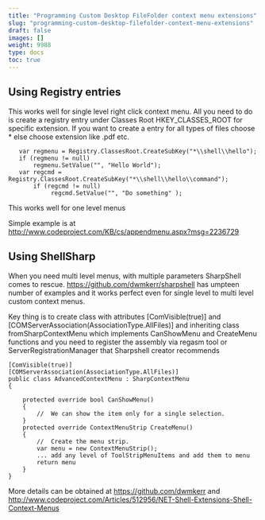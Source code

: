 ```yaml
---
title: "Programming Custom Desktop FileFolder context menu extensions"
slug: "programming-custom-desktop-filefolder-context-menu-extensions"
draft: false
images: []
weight: 9988
type: docs
toc: true
---
```


## Using Registry entries
This works well for single level right click context menu. All you need to do is create a registry entry under Classes Root HKEY_CLASSES_ROOT for specific extension. If you want to create a entry for all types of files choose * else choose extension like .pdf etc.

       var regmenu = Registry.ClassesRoot.CreateSubKey("*\\shell\\hello");
       if (regmenu != null)
           regmenu.SetValue("", "Hello World");
       var regcmd = Registry.ClassesRoot.CreateSubKey("*\\shell\\hello\\command");
           if (regcmd != null)
                regcmd.SetValue("", "Do something" );

This works well for one level menus

Simple example is at http://www.codeproject.com/KB/cs/appendmenu.aspx?msg=2236729

## Using ShellSharp
When you need multi level menus, with multiple parameters SharpShell comes to rescue. 
https://github.com/dwmkerr/sharpshell has umpteen number of examples and it works perfect even for single level to multi level custom context menus.

Key thing is to create class with attributes [ComVisible(true)] and     [COMServerAssociation(AssociationType.AllFiles)] and inheriting class fromSharpContextMenu which implements CanShowMenu and CreateMenu functions and you need to register the assembly via regasm tool or ServerRegistrationManager that Sharpshell creator recommends

    [ComVisible(true)]
    [COMServerAssociation(AssociationType.AllFiles)]
    public class AdvancedContextMenu : SharpContextMenu
    {
        
        protected override bool CanShowMenu()
        {
            //  We can show the item only for a single selection.
        }
        protected override ContextMenuStrip CreateMenu()
        {
            //  Create the menu strip.
            var menu = new ContextMenuStrip();
            ... add any level of ToolStripMenuItems and add them to menu
            return menu
        }
    }

More details can be obtained at https://github.com/dwmkerr and http://www.codeproject.com/Articles/512956/NET-Shell-Extensions-Shell-Context-Menus

